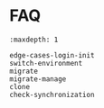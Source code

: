 # FAQ

```{toctree}
:maxdepth: 1

edge-cases-login-init
switch-environment
migrate
migrate-manage
clone
check-synchronization
```
